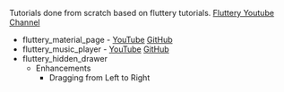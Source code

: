 Tutorials done from scratch based on fluttery tutorials.
[Fluttery Youtube Channel](https://www.youtube.com/channel/UCtWyVkPpb8An90SNDTNF0Pg)
- fluttery_material_page - [YouTube](https://www.youtube.com/watch?v=syd0c9Vi2hg) [GitHub](https://github.com/matthew-carroll/flutter_ui_challenge_material_page_reveal)
- fluttery_music_player - [YouTube](https://www.youtube.com/watch?v=FE7Vtzq52xg) [GitHub](https://github.com/matthew-carroll/flutter_ui_challenge_music_player)
- fluttery_hidden_drawer
  - Enhancements
    - Dragging from Left to Right